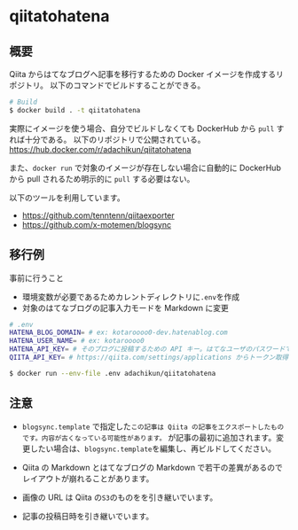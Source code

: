 # qiitatohatena

## 概要

Qiita からはてなブログへ記事を移行するための Docker イメージを作成するリポジトリ。
以下のコマンドでビルドすることができる。

```sh
# Build
$ docker build . -t qiitatohatena
```

実際にイメージを使う場合、自分でビルドしなくても DockerHub から `pull` すれば十分である。
以下のリポジトリで公開されている。
https://hub.docker.com/r/adachikun/qiitatohatena

また、`docker run` で対象のイメージが存在しない場合に自動的に DockerHub から pull されるため明示的に `pull` する必要はない。

以下のツールを利用しています。

- https://github.com/tenntenn/qiitaexporter
- https://github.com/x-motemen/blogsync

## 移行例

事前に行うこと

- 環境変数が必要であるためカレントディレクトリに`.env`を作成
- 対象のはてなブログの記事入力モードを Markdown に変更

```sh
# .env
HATENA_BLOG_DOMAIN= # ex: kotaroooo0-dev.hatenablog.com
HATENA_USER_NAME= # ex: kotaroooo0
HATENA_API_KEY= # そのブログに投稿するための API キー。はてなユーザのパスワードではありません。ブログの詳細設定画面 の「APIキー」で確認できます。
QIITA_API_KEY= # https://qiita.com/settings/applications からトークン取得
```

```sh
$ docker run --env-file .env adachikun/qiitatohatena
```

## 注意

- `blogsync.template` で指定した`この記事は Qiita の記事をエクスポートしたものです。内容が古くなっている可能性があります。` が記事の最初に追加されます。変更したい場合は、`blogsync.template`を編集し、再ビルドしてください。

- Qiita の Markdown とはてなブログの Markdown で若干の差異があるのでレイアウトが崩れることがあります。

- 画像の URL は Qiita の`S3`のものをを引き継いでいます。

- 記事の投稿日時を引き継いでいます。
